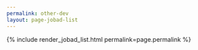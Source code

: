 ```yaml
---
permalink: other-dev
layout: page-jobad-list
---
```

{% include render_jobad_list.html permalink=page.permalink %}

